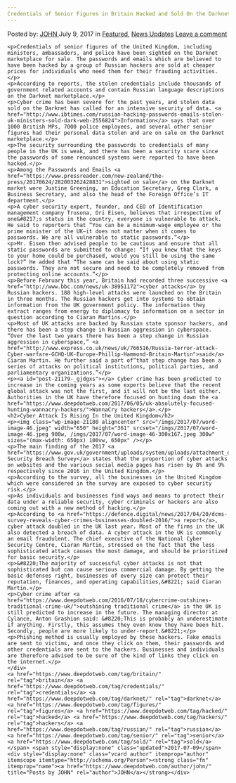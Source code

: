 ```yaml
---
Credentials of Senior Figures in Britain Hacked and Sold On the Darknet by Russian Hackers
---
```

<article class="post-listing post-21179 post type-post status-publish format-standard has-post-thumbnail hentry  tag-britain tag-credentials tag-darknet tag-figures tag-hacked tag-hackers tag-russian tag-senior ">
    <div class="post-inner">
        <span>Posted by: <a href="https://www.deepdotweb.com/author/john/" title="">JOHN </a></span>
    <span>July 9, 2017</span>
    <span>in <a href="https://www.deepdotweb.com/category/deepdot-news/" rel="category tag">Featured</a>, <a href="https://www.deepdotweb.com/category/news-updates/" rel="category tag">News Updates</a></span>
    <span><a href="https://www.deepdotweb.com/2017/07/09/credentials-senior-figures-britain-hacked-sold-darknet-russian-hackers/#respond">Leave a comment</a></span>
    </p>
    <div class="clear"></div>
    
    <p>Credentials of senior figures of the United Kingdom, including ministers, ambassadors, and police have been sighted on the Darknet marketplace for sale. The passwords and emails which are believed to have been hacked by a group of Russian hackers are sold at cheaper prices for individuals who need them for their frauding activities.</p>
    <p>According to reports, the stolen credentials include thousands of government related accounts and contain Russian language descriptions on the Darknet marketplace.</p>
    <p>Cyber crime has been severe for the past years, and stolen data sold on the Darknet has called for an intensive security of data. <a href="http://www.ibtimes.com/russian-hacking-passwords-emails-stolen-uk-ministers-sold-dark-web-2556824">Information</a> says that over 1000 British MPs, 7000 police employees, and several other senior figures had their personal data stolen and are on sale on the Darknet marketplace.</p>
    <p>The security surrounding the passwords to credentials of many people in the UK is weak, and there has been a security scare since the passwords of some renounced systems were reported to have been hacked.</p>
    <p>Among the Passwords and Emails <a href="https://www.pressreader.com/new-zealand/the-press/20170624/282003262428831">sighted on sale</a> on the Darknet market were Justine Greening, an Education Secretary, Greg Clark, a Business Secretary, and also the head of the Foreign Office’s IT department.</p>
    <p>A cyber security expert, founder, and CEO of Identification management company Trusona, Ori Eisen, believes that irrespective of one&#8217;s status in the country, everyone is vulnerable to attack. He said to reporters that “You can be a minimum-wage employee or the prime minister of the UK—it does not matter when it comes to passwords. We are all vulnerable to static passwords.”</p>
    <p>Mr. Eisen then advised people to be cautious and ensure that all static passwords are submitted to change: “If you knew that the keys to your home could be purchased, would you still be using the same lock?” He added that “The same can be said about using static passwords. They are not secure and need to be completely removed from protecting online accounts.”</p>
    <p>Before February this year, Britain had recorded three successive <a href="http://www.bbc.com/news/uk-38951172">cyber attacks</a> by Russian hackers. 188 high-level attacks were launched on the Britain in three months. The Russian hackers get into systems to obtain information from the UK government policy. The information they extract ranges from energy to diplomacy to information on a sector in question according to Ciaran Martins.</p>
    <p>Most of UK attacks are backed by Russian state sponsor hackers, and there has been a step change in Russian aggression in cyberspace. “Over the last two years there has been a step change in Russian aggression in cyberspace,” <a href="http://www.express.co.uk/news/uk/766516/Russia-terror-attack-Cyber-warfare-GCHQ-UK-Europe-Phillip-Hammond-Britain-Martin">said</a> Ciaran Martin. He further said a part of”that step change has been a series of attacks on political institutions, political parties, and parliamentary organizations.”</p>
    <p><a id="post-21179-_gjdgxs"></a> Cyber crime has been predicted to increase in the coming years as some experts believe that the recent global attack was not the first, and it will not be the last either. Authorities in the UK have therefore focused on hunting down the <a href="https://www.deepdotweb.com/2017/06/05/uk-absolutely-focused-hunting-wannacry-hackers/">WannaCry hackers</a>.</p>
    <h2>Cyber Attack Is Rising In the United Kingdom</h2>
    <p><img class="wp-image-21180 aligncenter" src="/imgs/2017/07/word-image-46.jpeg" width="650" height="361" srcset="/imgs/2017/07/word-image-46.jpeg 900w, /imgs/2017/07/word-image-46-300x167.jpeg 300w" sizes="(max-width: 650px) 100vw, 650px" /></p>
    <p>The main finding of the 2017 <a href="https://www.gov.uk/government/uploads/system/uploads/attachment_data/file/609186/Cyber_Security_Breaches_Survey_2017_main_report_PUBLIC.pdf">Cyber Security Breach Survey</a> states that the proportion of cyber attacks on websites and the various social media pages has risen by 8% and 9% respectively since 2016 in the United Kingdom.</p>
    <p>According to the survey, all the businesses in the United Kingdom which were considered in the survey are exposed to cyber security risk.</p>
    <p>As individuals and businesses find ways and means to protect their data under a reliable security, cyber criminals or hackers are also coming out with a new method of hacking.</p>
    <p>According to <a href="https://defence.digital/news/2017/04/20/dcms-survey-reveals-cyber-crimes-businesses-doubled-2016/">a report</a>, cyber attack doubled in the UK last year. Most of the firms in the UK also detected a breach of data. A cyber attack in the UK is commonly an email fraudulent. The chief executive of the National Cyber Security Centre, Ciaran Martin, stressed on the fact that the less sophisticated attack causes the most damage, and should be prioritized for basic security.</p>
    <p>&#8220;The majority of successful cyber attacks is not that sophisticated but can cause serious commercial damage. By getting the basic defenses right, businesses of every size can protect their reputation, finances, and operating capabilities,&#8221; said Ciaran Martin.</p>
    <p>Cyber crime after <a href="https://www.deepdotweb.com/2016/07/18/cybercrime-outshines-traditional-crime-uk/">outshining traditional crime</a> in the UK is still predicted to increase in the future. The managing director at Cylance, Anton Grashion said: &#8220;This is probably an underestimate if anything. Firstly, this assumes they even know they have been hit. Secondly, people are more likely to under-report.&#8221;</p>
    <p>Phishing method is usually employed by these hackers. Fake emails are sent to victims, and once they click on them, their passwords and other credentials are sent to the hackers. Businesses and individuals are therefore advised to be sure of the kind of links they click on the internet.</p>
    </div>
    <a href="https://www.deepdotweb.com/tag/britain/" rel="tag">britain</a> <a href="https://www.deepdotweb.com/tag/credentials/" rel="tag">credentials</a> <a href="https://www.deepdotweb.com/tag/darknet/" rel="tag">darknet</a> <a href="https://www.deepdotweb.com/tag/figures/" rel="tag">figures</a> <a href="https://www.deepdotweb.com/tag/hacked/" rel="tag">hacked</a> <a href="https://www.deepdotweb.com/tag/hackers/" rel="tag">hackers</a> <a href="https://www.deepdotweb.com/tag/russian/" rel="tag">russian</a> <a href="https://www.deepdotweb.com/tag/senior/" rel="tag">senior</a> <a href="https://www.deepdotweb.com/tag/sold/" rel="tag">sold</a></span> <span style="display:none" class="updated">2017-07-09</span>
    <div style="display:none" class="vcard author" itemprop="author" itemscope itemtype="http://schema.org/Person"><strong class="fn" itemprop="name"><a href="https://www.deepdotweb.com/author/john/" title="Posts by JOHN" rel="author">JOHN</a></strong></div>
    

